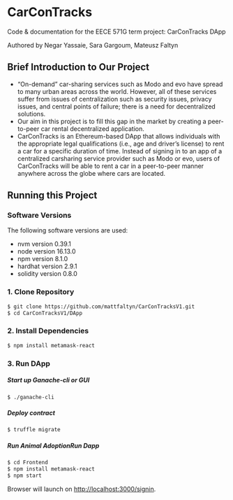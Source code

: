 # CarConTracks

Code & documentation for the EECE 571G term project: CarConTracks DApp

Authored by Negar Yassaie, Sara Gargoum, Mateusz Faltyn

## Brief Introduction to Our Project
- “On-demand” car-sharing services such as Modo and evo have spread to many urban areas across the world. However, all of these services suffer from issues of centralization such as security issues, privacy issues, and central points of failure; there is a need for decentralized solutions. 
- Our aim in this project is to fill this gap in the market by creating a peer-to-peer car rental decentralized application. 
- CarConTracks is an Ethereum-based DApp that allows individuals with the appropriate legal qualifications (i.e., age and driver’s license) to rent a car for a specific duration of time. Instead of signing in to an app of a centralized carsharing service provider such as Modo or evo, users of CarConTracks will be able to rent a car in a peer-to-peer manner anywhere across the globe where cars are located.

## Running this Project

### Software Versions
The following software versions are used:
- nvm version 0.39.1
- node version 16.13.0
- npm version 8.1.0
- hardhat version 2.9.1
- solidity version 0.8.0

### 1. Clone Repository

```sh
$ git clone https://github.com/mattfaltyn/CarConTracksV1.git
$ cd CarConTracksV1/DApp
```
    
### 2. Install Dependencies

```sh
$ npm install metamask-react
```
    
### 3. Run DApp

##### Start up Ganache-cli or GUI

```sh
$ ./ganache-cli
```

##### Deploy contract
```sh
$ truffle migrate
```

##### Run Animal AdoptionRun Dapp
```sh
$ cd Frontend
$ npm install metamask-react
$ npm start
```
Browser will launch on [http://localhost:3000/signin](http://localhost:3000).
